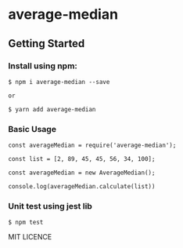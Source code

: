 # average-median

## Getting Started

### Install using npm:


```
$ npm i average-median --save

or

$ yarn add average-median
```

### Basic Usage

```
const averageMedian = require('average-median');

const list = [2, 89, 45, 45, 56, 34, 100];

const averageMedian = new AverageMedian();

console.log(averageMedian.calculate(list))

```

### Unit test using jest lib

```
$ npm test

```

MIT LICENCE